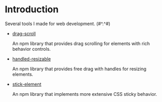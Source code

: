 # Introduction

Several tools I made for web development. (#^.^#)

- [drag-scroll](/en/tools/drag-scroll)

    An npm library that provides drag scrolling for elements with rich behavior controls.

- [handled-resizable](/en/tools/handled-resizable)

    An npm library that provides free drag with handles for resizing elements.

- [stick-element](/en/tools/stick-element)

    An npm library that implements more extensive CSS sticky behavior.
